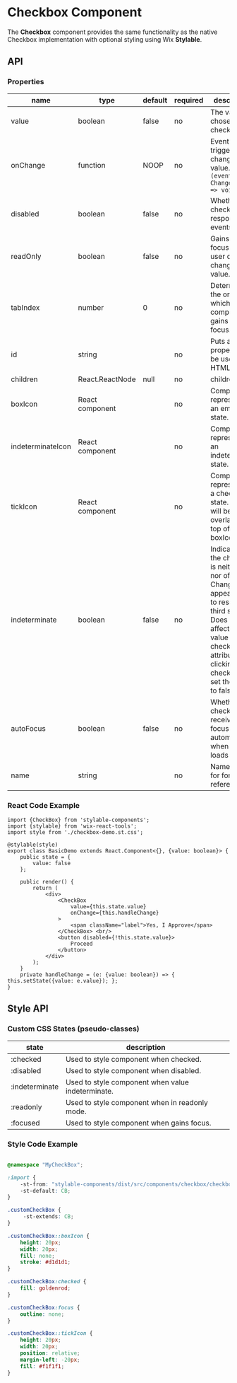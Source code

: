 # Checkbox Component

The **Checkbox** component provides the same functionality as the native Checkbox implementation with optional styling using Wix **Stylable**.

## API

### Properties

| name        | type       | default | required | description       |
| ----------- | ---------- | ------- | -------- | ----------------- |
| value | boolean | false | no | The value chosen in the checkbox. |
| onChange | function | NOOP | no | Event triggered by changing the value.<br>`(event : ChangeEvent) => void` |
| disabled | boolean | false | no | Whether the checkbox responds to events. |
| readOnly | boolean | false | no | Gains tab focus but user cannot change value. |
| tabIndex | number | 0 | no | Determines the order by which the component gains tab focus. |
| id | string |  | no | Puts an ID property to be used for HTML labels. |
| children | React.ReactNode | null | no | children | Any further nodes will be rendered after the checkbox element |
| boxIcon | React component |  | no | Component representing an empty state. |
| indeterminateIcon | React component |  | no | Component representing an indeterminate state. |
| tickIcon | React component |  | no | Component representing a checked state. This will be overlayed on top of the boxIcon. |
| indeterminate | boolean | false | no | Indicates that the checkbox is neither on nor off. Changes the appearance to resemble a third state. Does not affect the value of the checked attribute, and clicking the checkbox will set the value to false. |
| autoFocus | boolean | false | no | Whether the checkbox receives focus automatically when page loads |
| name | string |  | no | Name is used for form data reference |


### React Code Example

```
import {CheckBox} from 'stylable-components';
import {stylable} from 'wix-react-tools';
import style from './checkbox-demo.st.css';

@stylable(style)
export class BasicDemo extends React.Component<{}, {value: boolean}> {
    public state = {
        value: false
    };

    public render() {
        return (
            <div>
                <CheckBox
                    value={this.state.value}
                    onChange={this.handleChange}
                >
                    <span className="label">Yes, I Approve</span>
                </CheckBox> <br/>
                <button disabled={!this.state.value}>
                    Proceed
                </button>
            </div>
        );
    }
    private handleChange = (e: {value: boolean}) => { this.setState({value: e.value}); };
}

```

## Style API

### Custom CSS States (pseudo-classes)

| state | description |
|-------|--------------|
| :checked | Used to style component when checked. |
| :disabled | Used to style component when disabled. |
| :indeterminate | Used to style component when value indeterminate. |
| :readonly | Used to style component when in readonly mode. |
| :focused | Used to style component when gains focus. |

### Style Code Example

```css

@namespace "MyCheckBox";

:import {
    -st-from: "stylable-components/dist/src/components/checkbox/checkbox.st.css";
    -st-default: CB;
}

.customCheckBox {
     -st-extends: CB;
}

.customCheckBox::boxIcon {
    height: 20px;
    width: 20px;
    fill: none;
    stroke: #d1d1d1;
}

.customCheckBox:checked {
    fill: goldenrod;
}

.customCheckBox:focus {
    outline: none;
}

.customCheckBox::tickIcon {
    height: 20px;
    width: 20px;
    position: relative;
    margin-left: -20px;
    fill: #f1f1f1;
}

```
